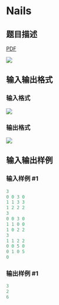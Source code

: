 # Nails

## 题目描述

[problemUrl]: https://uva.onlinejudge.org/index.php?option=com_onlinejudge&Itemid=8&category=117&page=show_problem&problem=2883

[PDF](https://uva.onlinejudge.org/external/117/p11783.pdf)

![](https://cdn.luogu.com.cn/upload/vjudge_pic/UVA11783/03158fe3ea2e19356e65ffbfb357f75e51132c75.png)

## 输入输出格式

### 输入格式

![](https://cdn.luogu.com.cn/upload/vjudge_pic/UVA11783/2c400827df26c4011edbcd69dd3a5419640fd63a.png)

### 输出格式

![](https://cdn.luogu.com.cn/upload/vjudge_pic/UVA11783/4e1996aa9208295ca1a541df4d310b24fa29af6d.png)

## 输入输出样例

### 输入样例 #1

```cpp
3
0 0 3 0
1 1 3 3
1 2 2 2
3
0 0 3 0
1 1 0 0
1 0 2 2
3
1 1 2 2
0 0 5 0
0 1 0 5
0
```


### 输出样例 #1

```cpp
3
2
6
```


